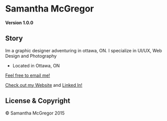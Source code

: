 # Samantha McGregor

**Version 1.0.0**

## Story

Im a graphic designer adventuring in ottawa, ON. I specialize in UI/UX, Web Design and Photography

- Located in Ottawa, ON

[Feel free to email me!](hello@samanthamcgregor.ca)

[Check out my Website](samanthamcgregor.ca) and [Linked In!](https://ca.linkedin.com/in/mcgregorsamantha)

## License & Copyright

© Samantha McGregor 2015
